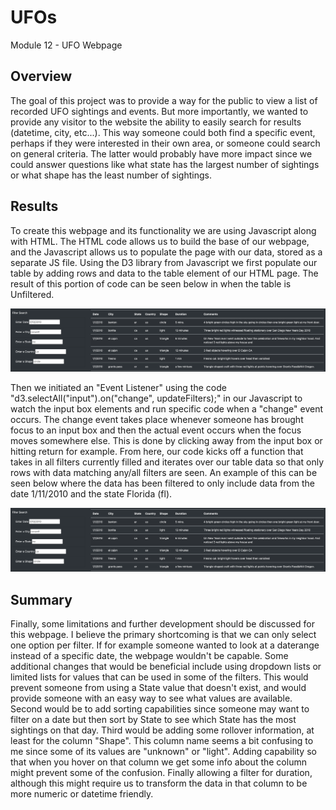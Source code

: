 # UFOs
Module 12 - UFO Webpage

## Overview
The goal of this project was to provide a way for the public to view a list of recorded UFO sightings and events.  But more importantly, we wanted to provide any visitor to the website the ability to easily search for results (datetime, city, etc...).  This way someone could both find a specific event, perhaps if they were interested in their own area, or someone could search on general criteria.  The latter would probably have more impact since we could answer questions like what state has the largest number of sightings or what shape has the least number of sightings.

## Results
To create this webpage and its functionality we are using Javascript along with HTML.  The HTML code allows us to build the base of our webpage, and the Javascript allows us to populate the page with our data, stored as a separate JS file.  Using the D3 library from Javascript we first populate our table by adding rows and data to the table element of our HTML page.  The result of this portion of code can be seen below in when the table is Unfiltered.

![Unfiltered View](UFO_Webpage_code/web/static/images/UnfilteredSearch.png)

Then we initiated an "Event Listener" using the code "d3.selectAll("input").on("change", updateFilters);" in our Javascript to watch the input box elements and run specific code when a "change" event occurs.  The change event takes place whenever someone has brought focus to an input box and then the actual event occurs when the focus moves somewhere else.  This is done by clicking away from the input box or hitting return for example.  From here, our code kicks off a function that takes in all filters currently filled and iterates over our table data so that only rows with data matching any/all filters are seen.  An example of this can be seen below where the data has been filtered to only include data from the date 1/11/2010 and the state Florida (fl).

![Filtered View](UFO_Webpage_code/web/static/images/UnfilteredSearch.png)

## Summary
Finally, some limitations and further development should be discussed for this webpage.  I believe the primary shortcoming is that we can only select one option per filter.  If for example someone wanted to look at a daterange instead of a specific date, the webpage wouldn't be capable.  Some additional changes that would be beneficial include using dropdown lists or limited lists for values that can be used in some of the filters.  This would prevent someone from using a State value that doesn't exist, and would provide someone with an easy way to see what values are available.  Second would be to add sorting capabilities since someone may want to filter on a date but then sort by State to see which State has the most sightings on that day.  Third would be adding some rollover information, at least for the column "Shape".  This column name seems a bit confusing to me since some of its values are "unknown" or "light".  Adding capability so that when you hover on that column we get some info about the column might prevent some of the confusion.  Finally allowing a filter for duration, although this might require us to transform the data in that column to be more numeric or datetime friendly.